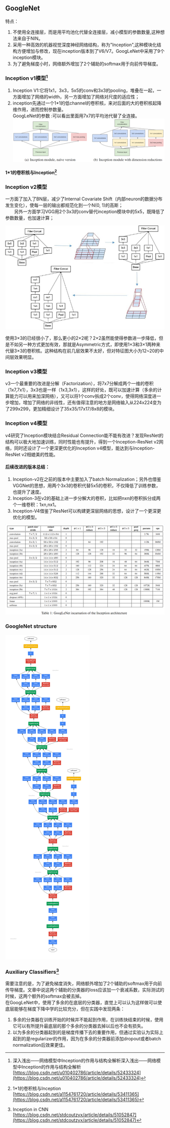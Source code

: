 ## GoogleNet

特点：  
1. 不使用全连接层，而是用平均池化代替全连接层，减小模型的参数数量,这种想法来自于NIN。  
2. 采用一种高效的机器视觉深度神经网络结构，称为"Inception",这种模块化结构方便增加与修改，现在inception版本到了V6/V7。GoogLeNet中采用了9个inception模块。  
3. 为了避免梯度小时，网络额外增加了2个辅助的softmax用于向前传导梯度。

### Inception v1模型[^1]
1. Inception V1:它将1x1，3x3，5x5的conv和3x3的pooling，堆叠在一起，一方面增加了网络的width，另一方面增加了网络对尺度的适应性；  
2. inception先通过一个1\*1的低channel的卷积核，来对后面的大的卷积核起降维作用，进而控制参数量。  
GoogLeNet的参数 :可以看出里面用7x7的平均池代替了全连接。   
![](/assets/GoogLeNetInception.png)  

#### 1\*1的卷积核与Inception[^3] 

### Inception v2模型

一方面了加入了BN层，减少了Internal Covariate Shift（内部neuron的数据分布发生变化），使每一层的输出都规范化到一个N\(0, 1\)的高斯；  
　　另外一方面学习VGG用2个3x3的conv替代inception模块中的5x5，既降低了参数数量，也加速计算；  

![](/assets/Inception_v2.png)



使用3×3的已经很小了，那么更小的2×2呢？2×2虽然能使得参数进一步降低，但是不如另一种方式更加有效，那就是Asymmetric方式，即使用1×3和3×1两种来代替3×3的卷积核。这种结构在前几层效果不太好，但对特征图大小为12~20的中间层效果明显。

### Inception v3模型

v3一个最重要的改进是分解（Factorization），将7x7分解成两个一维的卷积（1x7,7x1），3x3也是一样（1x3,3x1），这样的好处，既可以加速计算（多余的计算能力可以用来加深网络），又可以将1个conv拆成2个conv，使得网络深度进一步增加，增加了网络的非线性，还有值得注意的地方是网络输入从224x224变为了299x299，更加精细设计了35x35/17x17/8x8的模块。

### Inception v4模型

v4研究了Inception模块结合Residual Connection能不能有改进？发现ResNet的结构可以极大地加速训练，同时性能也有提升，得到一个Inception-ResNet v2网络，同时还设计了一个更深更优化的Inception v4模型，能达到与Inception-ResNet v2相媲美的性能。

#### 后续改进的版本总结：

1. Inception-v2在之前的版本中主要加入了batch Normalization；另外也借鉴VGGNet的思想，用两个3x3的卷积代替5x5的卷积，不仅降低了训练参数，也提升了速度。  
2. Inception-3在v2的基础上进一步分解大的卷积，比如把nxn的卷积拆分成两个一维卷积：1xn,nx1。  
3. Inception-V4借鉴了ResNet可以构建更深层网络的思想，设计了一个更深更优化的模型。  

![](/assets/GoogLeNetParameters.png)

### GoogleNet structure

![](/assets/GoogleNet_structure.png)

### Auxiliary Classifiers[^2]

需要注意的是，为了避免梯度消失，网络额外增加了2个辅助的softmax用于向前传导梯度。文章中说这两个辅助的分类器的loss应该加一个衰减系数，实际测试的时候，这两个额外的softmax会被去掉。  
在GoogLeNet中，使用了多余的在底层的分类器，直觉上可以认为这样做可以使底层能够在梯度下降中学的比较充分，但在实践中发现两条：   
1. 多余的分类器在训练开始的时候并不能起到作用，在训练快结束的时候，使用它可以有所提升最底层的那个多余的分类器去掉以后也不会有损失。  
2. 以为多余的分类器起到的是梯度传播下去的重要作用，但通过实验认为实际上起到的是regularizer的作用，因为在多余的分类器前添加dropout或者batch normalization后效果更佳。



[^1]: 深入浅出——网络模型中Inception的作用与结构全解析深入浅出——网络模型中Inception的作用与结构全解析  [https://blog.csdn.net/u010402786/article/details/52433324](https://blog.csdn.net/u010402786/article/details/52433324)

[^2]:  Inception in CNN  [https://blog.csdn.net/stdcoutzyx/article/details/51052847](https://blog.csdn.net/stdcoutzyx/article/details/51052847)   

[^3]:  1\*1的卷积核与Inception  [https://blog.csdn.net/a1154761720/article/details/53411365](https://blog.csdn.net/a1154761720/article/details/53411365)

